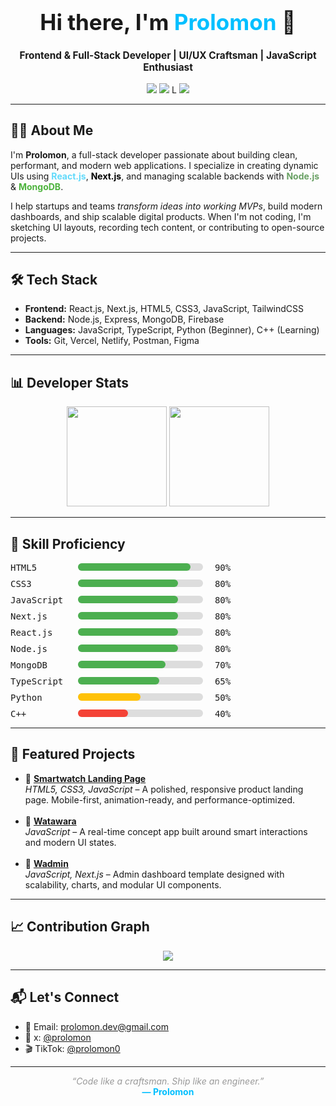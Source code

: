 <h1 align="center" style="font-size: 2.5em;">Hi there, I'm <span style="color:#00BFFF;">Prolomon</span> 👋</h1>

<p align="center" style="font-size: 1.1em;">
  <b>Frontend & Full-Stack Developer | UI/UX Craftsman | JavaScript Enthusiast</b>
</p>

<p align="center">
  <a href="https://github.com/Prolomon"><img src="https://img.shields.io/github/followers/Prolomon?label=Follow&style=social" /></a>
  <a href="https://tiktok.com/@prolomon0"><img src="https://img.shields.io/badge/TikTok-Prolomon0-black?logo=tiktok" /></a>
L
  <a href="mailto:prolomon.dev@gmail.com"><img src="https://img.shields.io/badge/Email-prolomon.dev@gmail.com-blue?style=flat&logo=gmail" /></a>
</p>

<hr/>

<h2>🧑‍💻 About Me</h2>
<p>
I'm <b>Prolomon</b>, a full-stack developer passionate about building clean, performant, and modern web applications.
I specialize in creating dynamic UIs using <b style="color:#61dafb;">React.js</b>, <b style="color:#000;">Next.js</b>, and managing scalable backends with <b style="color:#68A063;">Node.js</b> & <b style="color:#4DB33D;">MongoDB</b>.
</p>

<p>
I help startups and teams <i>transform ideas into working MVPs</i>, build modern dashboards, and ship scalable digital products.
When I'm not coding, I'm sketching UI layouts, recording tech content, or contributing to open-source projects.
</p>

<hr/>

<h2>🛠️ Tech Stack</h2>

<ul>
  <li><b>Frontend:</b> React.js, Next.js, HTML5, CSS3, JavaScript, TailwindCSS</li>
  <li><b>Backend:</b> Node.js, Express, MongoDB, Firebase</li>
  <li><b>Languages:</b> JavaScript, TypeScript, Python (Beginner), C++ (Learning)</li>
  <li><b>Tools:</b> Git, Vercel, Netlify, Postman, Figma</li>
</ul>

<hr/>

<h2>📊 Developer Stats</h2>

<p align="center">
  <img src="https://github-readme-stats.vercel.app/api?username=Prolomon&show_icons=true&theme=radical&hide=prs&count_private=true" height="160" />
  <img src="https://github-readme-stats.vercel.app/api/top-langs/?username=Prolomon&layout=compact&theme=radical&langs_count=6" height="160" />
</p>

<hr/>

<h2>🧠 Skill Proficiency</h2>

<div style="font-family: monospace;">

  <div style="margin-bottom: 10px;">
    <span style="display:inline-block; width: 100px;">HTML5</span>
    <div style="display:inline-block; width: 200px; background-color: #ddd; border-radius: 10px;">
      <div style="width: 90%; background-color: #4CAF50; height: 12px; border-radius: 10px;"></div>
    </div>
    <span style="margin-left: 10px;">90%</span>
  </div>

  <div style="margin-bottom: 10px;">
    <span style="display:inline-block; width: 100px;">CSS3</span>
    <div style="display:inline-block; width: 200px; background-color: #ddd; border-radius: 10px;">
      <div style="width: 80%; background-color: #4CAF50; height: 12px; border-radius: 10px;"></div>
    </div>
    <span style="margin-left: 10px;">80%</span>
  </div>

  <div style="margin-bottom: 10px;">
    <span style="display:inline-block; width: 100px;">JavaScript</span>
    <div style="display:inline-block; width: 200px; background-color: #ddd; border-radius: 10px;">
      <div style="width: 80%; background-color: #4CAF50; height: 12px; border-radius: 10px;"></div>
    </div>
    <span style="margin-left: 10px;">80%</span>
  </div>

  <div style="margin-bottom: 10px;">
    <span style="display:inline-block; width: 100px;">Next.js</span>
    <div style="display:inline-block; width: 200px; background-color: #ddd; border-radius: 10px;">
      <div style="width: 80%; background-color: #4CAF50; height: 12px; border-radius: 10px;"></div>
    </div>
    <span style="margin-left: 10px;">80%</span>
  </div>

  <div style="margin-bottom: 10px;">
    <span style="display:inline-block; width: 100px;">React.js</span>
    <div style="display:inline-block; width: 200px; background-color: #ddd; border-radius: 10px;">
      <div style="width: 80%; background-color: #4CAF50; height: 12px; border-radius: 10px;"></div>
    </div>
    <span style="margin-left: 10px;">80%</span>
  </div>

  <div style="margin-bottom: 10px;">
    <span style="display:inline-block; width: 100px;">Node.js</span>
    <div style="display:inline-block; width: 200px; background-color: #ddd; border-radius: 10px;">
      <div style="width: 80%; background-color: #4CAF50; height: 12px; border-radius: 10px;"></div>
    </div>
    <span style="margin-left: 10px;">80%</span>
  </div>

  <div style="margin-bottom: 10px;">
    <span style="display:inline-block; width: 100px;">MongoDB</span>
    <div style="display:inline-block; width: 200px; background-color: #ddd; border-radius: 10px;">
      <div style="width: 70%; background-color: #4CAF50; height: 12px; border-radius: 10px;"></div>
    </div>
    <span style="margin-left: 10px;">70%</span>
  </div>

  <div style="margin-bottom: 10px;">
    <span style="display:inline-block; width: 100px;">TypeScript</span>
    <div style="display:inline-block; width: 200px; background-color: #ddd; border-radius: 10px;">
      <div style="width: 65%; background-color: #4CAF50; height: 12px; border-radius: 10px;"></div>
    </div>
    <span style="margin-left: 10px;">65%</span>
  </div>

  <div style="margin-bottom: 10px;">
    <span style="display:inline-block; width: 100px;">Python</span>
    <div style="display:inline-block; width: 200px; background-color: #ddd; border-radius: 10px;">
      <div style="width: 50%; background-color: #FFC107; height: 12px; border-radius: 10px;"></div>
    </div>
    <span style="margin-left: 10px;">50%</span>
  </div>

  <div style="margin-bottom: 10px;">
    <span style="display:inline-block; width: 100px;">C++</span>
    <div style="display:inline-block; width: 200px; background-color: #ddd; border-radius: 10px;">
      <div style="width: 40%; background-color: #F44336; height: 12px; border-radius: 10px;"></div>
    </div>
    <span style="margin-left: 10px;">40%</span>
  </div>

</div>

<hr/>

<h2>💼 Featured Projects</h2>

<ul>
  <li>
    🔷 <a href="https://github.com/Prolomon/prolon-smartwatch-webpage"><b>Smartwatch Landing Page</b></a><br/>
    <i>HTML5, CSS3, JavaScript</i> – A polished, responsive product landing page. Mobile-first, animation-ready, and performance-optimized.
  </li>
  <br/>
  <li>
    🔷 <a href="https://github.com/Prolomon/watawara"><b>Watawara</b></a><br/>
    <i>JavaScript</i> – A real-time concept app built around smart interactions and modern UI states.
  </li>
  <br/>
  <li>
    🔷 <a href="https://github.com/Prolomon/wadmin"><b>Wadmin</b></a><br/>
    <i>JavaScript, Next.js</i> – Admin dashboard template designed with scalability, charts, and modular UI components.
  </li>
</ul>

<hr/>

<h2>📈 Contribution Graph</h2>

<p align="center">
  <img src="https://github-readme-activity-graph.cyclic.app/graph?username=Prolomon&theme=github-compact" />
</p>

<hr/>

<h2>📬 Let's Connect</h2>

<ul>
  <li>📧 Email: <a href="mailto:prolomon.dev@gmail.com">prolomon.dev@gmail.com</a></li>
  <li>📱 x: <a href="https://x.com/@prolomon">@prolomon</a></li>
  <li>🎬 TikTok: <a href="https://tiktok.com/@prolomon0">@prolomon0</a></li>
</ul>

<hr/>

<p align="center">
  <i style="color:#999;">“Code like a craftsman. Ship like an engineer.”</i><br/>
  <b style="color:#00BFFF;">— Prolomon</b>
</p>
